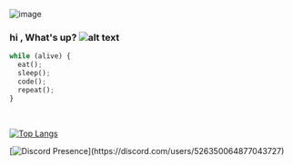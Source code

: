 ![image](https://i.imgur.com/8SggKJt.gif)


### hi , What's up?       ![alt text](https://i.imgur.com/auRW6IX.gif "Logo Title Text 1"  )
  
  ```python
while (alive) {
    eat();
    sleep();
    code();
    repeat();
}
```

<br>
  
[![Top Langs](https://github-readme-stats.vercel.app/api/top-langs/?username=XOOLE)](https://github.com/anuraghazra/github-readme-stats)
  
 [![Discord Presence](https://lanyard-profile-readme.vercel.app/api/526350064877043727?theme=dark&bg=#010409&animated=true&hideDiscrim=true&borderRadius=30px&idleMessage=Probably%20doing%20something%20else...)](https://discord.com/users/526350064877043727)


</details>
